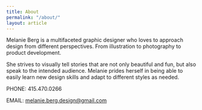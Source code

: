 ```yaml
---
title: About
permalink: "/about/"
layout: article
---
```


Melanie Berg is  a multifaceted graphic designer who loves to approach design from different perspectives. From illustration to photography to product development.

She strives to visually tell stories that are not only beautiful and fun, but also speak to the intended audience. Melanie prides herself in being able to easily learn new design skills and adapt to different styles as needed.

PHONE: 415.470.0266

EMAIL: melanie.berg.design@gmail.com
